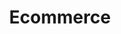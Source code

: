 ---
title: "Ecommerce"
description: "Our ecommerce section covers various aspects of creating, managing, and growing online stores. From trending items & exclusive deals to expert tips on navigating the digital marketplace."
draft: false
---